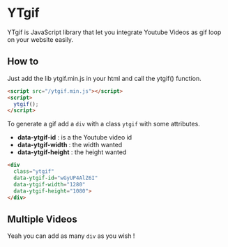 YTgif
=====

YTgif is JavaScript library that let you integrate Youtube Videos as gif loop on your website easily.

## How to

Just add the lib ytgif.min.js in your html and call the ytgif() function.

```html
<script src="/ytgif.min.js"></script>
<script>
  ytgif();
</script>
```

To generate a gif add a `div` with a class `ytgif` with some attributes.

- **data-ytgif-id** : is a the Youtube video id
- **data-ytgif-width** : the width wanted
- **data-ytgif-height** : the height wanted

```html
<div
  class="ytgif"
  data-ytgif-id="wGyUP4AlZ6I"
  data-ytgif-width="1280"
  data-ytgif-height="1080">
</div>
```

## Multiple Videos

Yeah you can add as many `div` as you wish !
